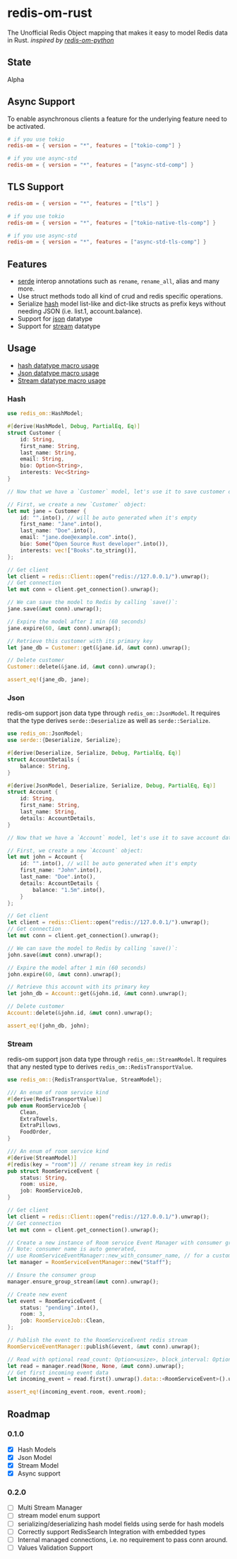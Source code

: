 # redis-om-rust

The Unofficial Redis Object mapping that makes it easy to model Redis data in Rust. _inspired by [redis-om-python](https://github.com/redis/redis-om-python)_

## State

Alpha

## Async Support

To enable asynchronous clients a feature for the underlying feature need to be activated.

```toml
# if you use tokio
redis-om = { version = "*", features = ["tokio-comp"] }

# if you use async-std
redis-om = { version = "*", features = ["async-std-comp"] }
```

## TLS Support
```toml
redis-om = { version = "*", features = ["tls"] }

# if you use tokio
redis-om = { version = "*", features = ["tokio-native-tls-comp"] }

# if you use async-std
redis-om = { version = "*", features = ["async-std-tls-comp"] }
```

## Features

- [serde](https://serde.rs/) interop annotations such as `rename`, `rename_all`, alias and many more.
- Use struct methods todo all kind of crud and redis specific operations.
- Serialize [hash](#hash) model list-like and dict-like structs as prefix keys without needing JSON (i.e. list.1, account.balance).
- Support for [json](#json) datatype
- Support for [stream](#json) datatype

## Usage

- [hash datatype macro usage](#Hash)
- [Json datatype macro usage](#json)
- [Stream datatype macro usage](#Hash)

### Hash

```rust
use redis_om::HashModel;

#[derive(HashModel, Debug, PartialEq, Eq)]
struct Customer {
    id: String,
    first_name: String,
    last_name: String,
    email: String,
    bio: Option<String>,
    interests: Vec<String>
}

// Now that we have a `Customer` model, let's use it to save customer data to Redis.

// First, we create a new `Customer` object:
let mut jane = Customer {
    id: "".into(), // will be auto generated when it's empty
    first_name: "Jane".into(),
    last_name: "Doe".into(),
    email: "jane.doe@example.com".into(),
    bio: Some("Open Source Rust developer".into()),
    interests: vec!["Books".to_string()],
};

// Get client
let client = redis::Client::open("redis://127.0.0.1/").unwrap();
// Get connection
let mut conn = client.get_connection().unwrap();

// We can save the model to Redis by calling `save()`:
jane.save(&mut conn).unwrap();

// Expire the model after 1 min (60 seconds)
jane.expire(60, &mut conn).unwrap();

// Retrieve this customer with its primary key
let jane_db = Customer::get(&jane.id, &mut conn).unwrap();

// Delete customer
Customer::delete(&jane.id, &mut conn).unwrap();

assert_eq!(jane_db, jane);
```

### Json

redis-om support json data type through `redis_om::JsonModel`. It requires that the type
derives `serde::Deserialize` as well as `serde::Serialize`.

```rust
use redis_om::JsonModel;
use serde::{Deserialize, Serialize};

#[derive(Deserialize, Serialize, Debug, PartialEq, Eq)]
struct AccountDetails {
    balance: String,
}

#[derive(JsonModel, Deserialize, Serialize, Debug, PartialEq, Eq)]
struct Account {
    id: String,
    first_name: String,
    last_name: String,
    details: AccountDetails,
}

// Now that we have a `Account` model, let's use it to save account data to Redis.

// First, we create a new `Account` object:
let mut john = Account {
    id: "".into(), // will be auto generated when it's empty
    first_name: "John".into(),
    last_name: "Doe".into(),
    details: AccountDetails {
        balance: "1.5m".into(),
    }
};

// Get client
let client = redis::Client::open("redis://127.0.0.1/").unwrap();
// Get connection
let mut conn = client.get_connection().unwrap();

// We can save the model to Redis by calling `save()`:
john.save(&mut conn).unwrap();

// Expire the model after 1 min (60 seconds)
john.expire(60, &mut conn).unwrap();

// Retrieve this account with its primary key
let john_db = Account::get(&john.id, &mut conn).unwrap();

// Delete customer
Account::delete(&john.id, &mut conn).unwrap();

assert_eq!(john_db, john);
```
### Stream

redis-om support json data type through `redis_om::StreamModel`. It requires that any nested type to derives `redis_om::RedisTransportValue`.

```rust
use redis_om::{RedisTransportValue, StreamModel};

/// An enum of room service kind
#[derive(RedisTransportValue)]
pub enum RoomServiceJob {
    Clean,
    ExtraTowels,
    ExtraPillows,
    FoodOrder,
}

/// An enum of room service kind
#[derive(StreamModel)]
#[redis(key = "room")] // rename stream key in redis
pub struct RoomServiceEvent {
    status: String,
    room: usize,
    job: RoomServiceJob,
}

// Get client
let client = redis::Client::open("redis://127.0.0.1/").unwrap();
// Get connection
let mut conn = client.get_connection().unwrap();

// Create a new instance of Room service Event Manager with consumer group.
// Note: consumer name is auto generated,
// use RoomServiceEventManager::new_with_consumer_name, // for a custom name
let manager = RoomServiceEventManager::new("Staff");

// Ensure the consumer group
manager.ensure_group_stream(&mut conn).unwrap();

// Create new event
let event = RoomServiceEvent {
    status: "pending".into(),
    room: 3,
    job: RoomServiceJob::Clean,
};

// Publish the event to the RoomServiceEvent redis stream
RoomServiceEventManager::publish(&event, &mut conn).unwrap();

// Read with optional read_count: Option<usize>, block_interval: Option<usize>
let read = manager.read(None, None, &mut conn).unwrap();
// Get first incoming event data
let incoming_event = read.first().unwrap().data::<RoomServiceEvent>().unwrap();

assert_eq!(incoming_event.room, event.room);
```

## Roadmap

### 0.1.0

- [x] Hash Models
- [x] Json Model
- [x] Stream Model
- [x] Async support

### 0.2.0
- [ ] Multi Stream Manager
- [ ] stream model enum support
- [ ] serializing/deserializing hash model fields using serde for hash models
- [ ] Correctly support RedisSearch Integration with embedded types
- [ ] Internal managed connections, i.e. no requirement to pass conn around.
- [ ] Values Validation Support
